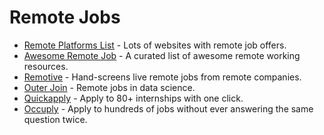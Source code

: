 # Remote Jobs

- [Remote Platforms List](https://docs.google.com/spreadsheets/d/1JfNAbUX_lN9K3MCNHO15GJtJ5qpk7H9Cl3xTBwv2FR8/htmlview) - Lots of websites with remote job offers.
- [Awesome Remote Job](https://github.com/lukasz-madon/awesome-remote-job) - A curated list of awesome remote working resources.
- [Remotive](https://remotive.io/) - Hand-screens live remote jobs from remote companies.
- [Outer Join](https://outerjoin.us/) - Remote jobs in data science.
- [Quickapply](https://quickapply.io/) - Apply to 80+ internships with one click.
- [Occuply](https://occuply.io/) - Apply to hundreds of jobs without ever answering the same question twice.
